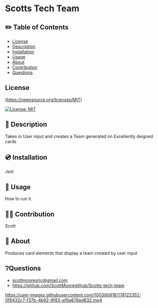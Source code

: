 
  # Scotts Tech Team

## ✏️ Table of Contents

- [License](#license)
- [Description](#description)
- [Installation](#installation)
- [Usage](#usage)
- [About](#about)
- [Contribution](#contribution)
- [Questions](#questions)

## License  
  (https://opensource.org/licenses/MIT)
  
  [![License: MIT](https://img.shields.io/badge/License-MIT-yellow.svg)](https://opensource.org/licenses/MIT)

## 📄 Description 

 Takes in User input and creates a Team generated on Excellently deigned cards

## 💿 Installation

 Jest

## 🧰 Usage
 How to run it.

## 🧑‍💻 Contribution
 Scott

## 📝 About
 Produces card elements that display a team created by user input


## ❔Questions
- scottmooresrjc@gmail.com
- https://github.com/ScottMooregithub/Scotts-tech-team








https://user-images.githubusercontent.com/100390818/178122352-0f8432c7-f37b-4b62-9f83-af9a878ed832.mp4



